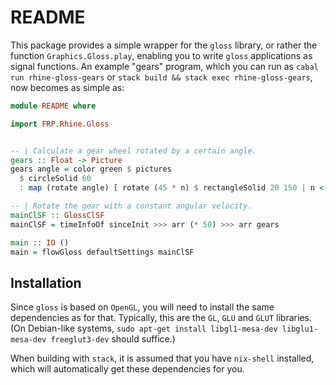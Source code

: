 # README

This package provides a simple wrapper for the `gloss` library,
or rather the function `Graphics.Gloss.play`,
enabling you to write `gloss` applications as signal functions.
An example "gears" program, which you can run as `cabal run rhine-gloss-gears`
or `stack build && stack exec rhine-gloss-gears`,
now becomes as simple as:

```haskell
module README where

import FRP.Rhine.Gloss


-- | Calculate a gear wheel rotated by a certain angle.
gears :: Float -> Picture
gears angle = color green $ pictures
  $ circleSolid 60
  : map (rotate angle) [ rotate (45 * n) $ rectangleSolid 20 150 | n <- [0..3] ]

-- | Rotate the gear with a constant angular velocity.
mainClSF :: GlossClSF
mainClSF = timeInfoOf sinceInit >>> arr (* 50) >>> arr gears

main :: IO ()
main = flowGloss defaultSettings mainClSF
```

## Installation

Since `gloss` is based on `OpenGL`,
you will need to install the same dependencies as for that.
Typically, this are the `GL`, `GLU` and `GLUT` libraries.
(On Debian-like systems, `sudo apt-get install libgl1-mesa-dev libglu1-mesa-dev freeglut3-dev` should suffice.)

When building with `stack`, it is assumed that you have `nix-shell` installed,
which will automatically get these dependencies for you.
